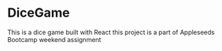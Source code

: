 # DiceGame
This is a dice game built with React this project is a part of Appleseeds Bootcamp weekend assignment
